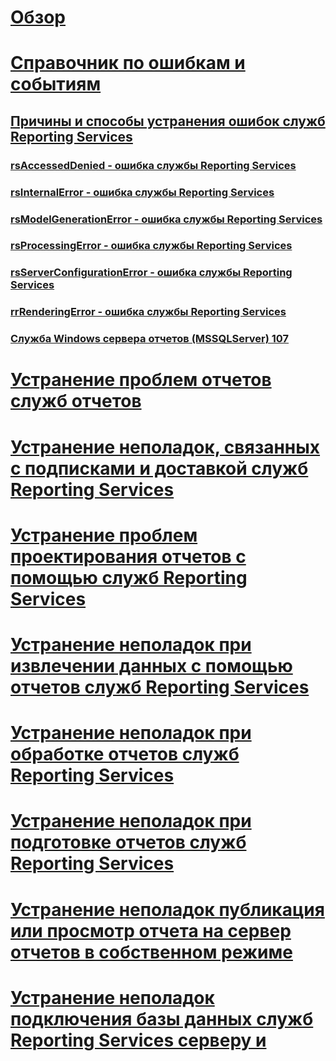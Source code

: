 # [Обзор](troubleshoot-reporting-services.md)  
# [Справочник по ошибкам и событиям](errors-and-events-reference-reporting-services.md)  
## [Причины и способы устранения ошибок служб Reporting Services](cause-and-resolution-of-reporting-services-errors.md)  
### [rsAccessedDenied - ошибка службы Reporting Services](rsaccesseddenied-reporting-services-error.md)  
### [rsInternalError - ошибка службы Reporting Services](rsinternalerror-reporting-services-error.md)  
### [rsModelGenerationError - ошибка службы Reporting Services](rsmodelgenerationerror-reporting-services-error.md)  
### [rsProcessingError - ошибка службы Reporting Services](rsprocessingerror-reporting-services-error.md)  
### [rsServerConfigurationError - ошибка службы Reporting Services](rsserverconfigurationerror-reporting-services-error.md)  
### [rrRenderingError - ошибка службы Reporting Services](rrrenderingerror-reporting-services-error.md)  
### [Служба Windows сервера отчетов (MSSQLServer) 107](report-server-windows-service-mssqlserver-107.md)  
# [Устранение проблем отчетов служб отчетов](troubleshoot-reporting-services-report-issues.md)  
# [Устранение неполадок, связанных с подписками и доставкой служб Reporting Services](troubleshoot-reporting-services-subscriptions-and-delivery.md)  
# [Устранение проблем проектирования отчетов с помощью служб Reporting Services](troubleshoot-report-design-issues-with-reporting-services.md)  
# [Устранение неполадок при извлечении данных с помощью отчетов служб Reporting Services](troubleshoot-data-retrieval-issues-with-reporting-services-reports.md)  
# [Устранение неполадок при обработке отчетов служб Reporting Services](troubleshoot-processing-of-reporting-services-reports.md)  
# [Устранение неполадок при подготовке отчетов служб Reporting Services](troubleshoot-reporting-services-report-rendering-issues.md)  
# [Устранение неполадок публикация или просмотр отчета на сервер отчетов в собственном режиме](troubleshoot-publishing-or-viewing-a-report-on-a-native-mode-report-server.md)  
# [Устранение неполадок подключения базы данных служб Reporting Services серверу и](troubleshoot-server-and-database-connection-problems-with-reporting-services.md)  
